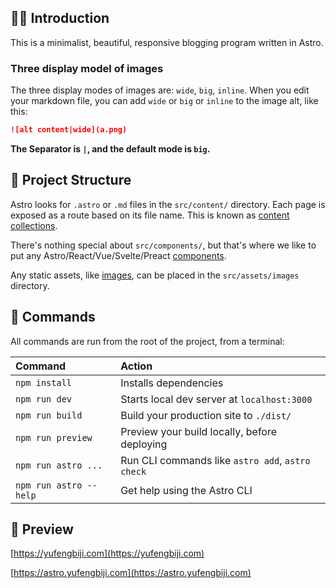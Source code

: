 ## 👏🏻 Introduction

This is a minimalist, beautiful, responsive blogging program written in Astro.

### Three display model of images

The three display modes of images are: `wide`, `big`, `inline`.
When you edit your markdown file, you can add `wide` or `big` or `inline` to the image alt, like this:

```markdown
![alt content|wide](a.png)
```

<strong>The Separator is `|`, and the default mode is `big`.</strong>

## 🚀 Project Structure

Astro looks for `.astro` or `.md` files in the `src/content/` directory. Each page is exposed as a route based on its file name. This is known as [content collections](https://docs.astro.build/en/guides/content-collections/).

There's nothing special about `src/components/`, but that's where we like to put any Astro/React/Vue/Svelte/Preact [components](https://docs.astro.build/en/core-concepts/framework-components/).

Any static assets, like [images](https://docs.astro.build/en/guides/images/), can be placed in the `src/assets/images` directory.

## 🧞 Commands

All commands are run from the root of the project, from a terminal:

| Command                | Action                                           |
| :--------------------- | :----------------------------------------------- |
| `npm install`          | Installs dependencies                            |
| `npm run dev`          | Starts local dev server at `localhost:3000`      |
| `npm run build`        | Build your production site to `./dist/`          |
| `npm run preview`      | Preview your build locally, before deploying     |
| `npm run astro ...`    | Run CLI commands like `astro add`, `astro check` |
| `npm run astro --help` | Get help using the Astro CLI                     |

## 👀 Preview

[https://yufengbiji.com](https://yufengbiji.com)

[https://astro.yufengbiji.com](https://astro.yufengbiji.com)
